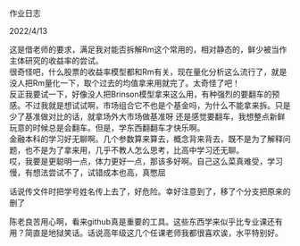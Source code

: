 作业日志

2022/4/13

这是借老师的要求，满足我对能否拆解Rm这个常用的，相对静态的，鲜少被当作主体研究的收益率的尝试。<br>
很奇怪吧，什么股票的收益率模型都和Rm有关，现在量化分析这么流行了，就是没人把Rm量化一下，取个过去的均值拿来用就完了。太奇怪了吧！<br>
反正我要试一下，好像没人把Brinson模型拿来这么用，有种强烈的要翻车的预感。不过我就是想试试啊，市场组合它不也是个基金吗，为什么不能拿来拆。只是少了基准做对比的话，就拿场外大市场做基准呀
还是感觉要翻车，我想整点新鲜玩意的时候总是会翻车。但是，学东西翻翻车才快乐啊。<br>
金融本科的学习好无聊啊。几个参数算来算去，概念背来背去，既不是为了解释问题，也不是为了拿来用，几乎不教人怎么思考，比高中学习还无聊。<br>
哎，我要是更聪明一点，体力更好一点，那该多好啊。自己这么菜真难受，学习慢，有想法尝试不了，试错成本也高，真憋屈<br>

话说传文件时把学号姓名传上去了，好危险。幸好注意到了，移了个分支把原来的删了

陈老良苦用心啊，看来github真是重要的工具。这些东西学来似乎比专业课还有用？简直是地狱笑话。话说高年级这几个任课老师我都很喜欢诶，水平特别好。
